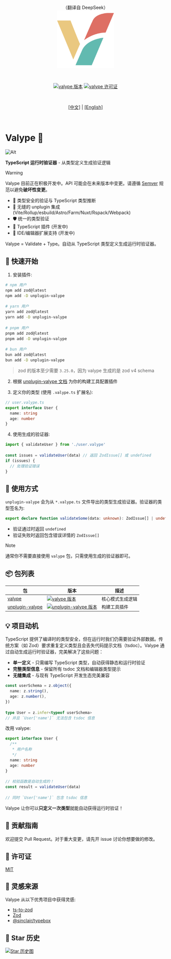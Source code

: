 <p align="center">
  （翻译自 DeepSeek）<br />
  <img width="180" src="./assets/logo.svg" alt="Valype 标志">
</p>
<br />
<p align="center">
  <a href="https://www.npmjs.com/package/valype"><img src="https://img.shields.io/npm/v/valype?color=a1b858&label=" alt="valype 版本"></a>
  <a href="./LICENSE"><img src="https://img.shields.io/npm/l/valype" alt="valype 许可证"></a>
</p>
<br/>
<p align="center">
  <a href="./README.zh-CN.md">[中文]</a> | <a href="./README.md">[English]</a>
</p>
<br />

# Valype 🐉

![Alt](https://repobeats.axiom.co/api/embed/21d8a2a1bd32ca3de06711098fe077905c5e8adf.svg "Repobeats analytics image")

**TypeScript 运行时验证器** - 从类型定义生成验证逻辑

> [!WARNING]
>
> Valype 目前正在积极开发中。API 可能会在未来版本中变更。请遵循 [Semver](https://semver.org/) 规范以避免**破坏性变更**。

- 🎯 类型安全的验证与 TypeScript 类型推断
- 🔌 无缝的 unplugin 集成 (Vite/Rollup/esbuild/Astro/Farm/Nuxt/Rspack/Webpack)
- 🛡️ 统一的类型验证
- 🚧 TypeScript 插件 (开发中)
- 🚧 IDE/编辑器扩展支持 (开发中)

Valype = Validate + Type。自动从 TypeScript 类型定义生成运行时验证器。

## 🚀 快速开始

1. 安装插件:

```bash
# npm 用户
npm add zod@latest
npm add -D unplugin-valype

# yarn 用户
yarn add zod@latest
yarn add -D unplugin-valype

# pnpm 用户
pnpm add zod@latest
pnpm add -D unplugin-valype

# bun 用户
bun add zod@latest
bun add -D unplugin-valype
```

> zod 的版本至少需要 `3.25.0`，因为 valype 生成的是 zod v4 schema

2. 根据 [unplugin-valype 文档](./packages/plugin/README.md) 为你的构建工具配置插件

3. 定义你的类型 (使用 `.valype.ts` 扩展名):

```typescript
// user.valype.ts
export interface User {
  name: string
  age: number
}
```

4. 使用生成的验证器:

```typescript
import { validateUser } from './user.valype'

const issues = validateUser(data) // 返回 ZodIssue[] 或 undefined
if (issues) {
  // 处理验证错误
}
```

## 📖 使用方式

`unplugin-valype` 会为从 `*.valype.ts` 文件导出的类型生成验证器。验证器的类型签名为:

```typescript
export declare function validateSome(data: unknown): ZodIssue[] | undefined
```

- 验证通过时返回 `undefined`
- 验证失败时返回包含错误详情的 `ZodIssue[]`

> [!NOTE]
>
> 通常你不需要直接使用 `valype` 包，只需使用生成的验证器即可。

## 📦 包列表

| 包                                                               | 版本                                                                                                                                       | 描述             |
| ---------------------------------------------------------------- | ------------------------------------------------------------------------------------------------------------------------------------------ | ---------------- |
| [valype](https://www.npmjs.com/package/valype)                   | [![valype 版本](https://img.shields.io/npm/v/valype?color=a1b858&label=)](https://www.npmjs.com/package/valype)                            | 核心模式生成逻辑 |
| [unplugin-valype](https://www.npmjs.com/package/unplugin-valype) | [![unplugin-valype 版本](https://img.shields.io/npm/v/unplugin-valype?color=a1b858&label=)](https://www.npmjs.com/package/unplugin-valype) | 构建工具插件     |

## 💡 项目动机

TypeScript 提供了编译时的类型安全，但在运行时我们仍需要验证外部数据。传统方案（如 Zod）要求重复定义类型且会丢失代码提示文档（tsdoc）。Valype 通过自动生成运行时验证器，完美解决了这些问题：

- **单一定义** - 只需编写 TypeScript 类型，自动获得静态和运行时验证
- **完整类型信息** - 保留所有 tsdoc 文档和编辑器类型提示
- **无缝集成** - 与现有 TypeScript 开发生态完美兼容

```typescript
const userSchema = z.object({
  name: z.string(),
  age: z.number(),
})

type User = z.infer<typeof userSchema>
// 并且 `User['name']` 无法包含 tsdoc 信息
```

改用 valype:

```typescript
export interface User {
  /**
   * 用户名称
   */
  name: string
  age: number
}

// 校验函数是自动生成的！
const result = validateUser(data)

// 同时 `User['name']` 包含 tsdoc 信息
```

Valype 让你可以**只定义一次类型**就能自动获得运行时验证！

## 🥰 贡献指南

欢迎提交 Pull Request。对于重大变更，请先开 issue 讨论你想要做的修改。

## 🪪 许可证

[MIT](./LICENSE)

## 🙏 灵感来源

Valype 从以下优秀项目中获得灵感:

- [ts-to-zod](https://github.com/fabien0102/ts-to-zod)
- [Zod](https://github.com/colinhacks/zod)
- [@sinclair/typebox](https://github.com/sinclairzx81/typebox)

## 🌟 Star 历史

[![Star 历史图](https://api.star-history.com/svg?repos=yuzheng14/valype&type=Date)](https://www.star-history.com/#yuzheng14/valype&Date)
